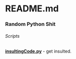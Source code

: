 # README.md

### Random Python Shit

###### Scripts

**[insultingCode.py](insultingCode.py)** - get insulted.
